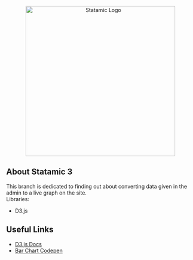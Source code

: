 <p align="center"><img src="https://statamic.com/assets/branding/Statamic-Logo+Wordmark-Rad.svg" width="400" alt="Statamic Logo" /></p>

## About Statamic 3

This branch is dedicated to finding out about converting data given in the admin to a live graph on the site. <br>
Libraries:
- D3.js


## Useful Links

- [D3.js Docs](https://github.com/d3/d3/wiki)
- [Bar Chart Codepen](https://codepen.io/ChrisDalley/pen/ZKJbKK)
